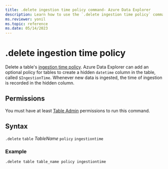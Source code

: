```yaml
---
title: .delete ingestion time policy command- Azure Data Explorer
description: Learn how to use the `.delete ingestion time policy` command to delete a table's ingestion time policy.
ms.reviewer: yonil
ms.topic: reference
ms.date: 05/14/2023
---
```

# .delete ingestion time policy

Delete a table's [ingestion time policy](ingestiontimepolicy.md). Azure Data Explorer can add an optional policy for tables to create a hidden `datetime` column in the table, called `$IngestionTime`. Whenever new data is ingested, the time of ingestion is recorded in the hidden column.

## Permissions

You must have at least [Table Admin](access-control/role-based-access-control.md) permissions to run this command.

## Syntax

`.delete` `table` *TableName* `policy` `ingestiontime` 

### Example

```kusto
.delete table table_name policy ingestiontime 
```